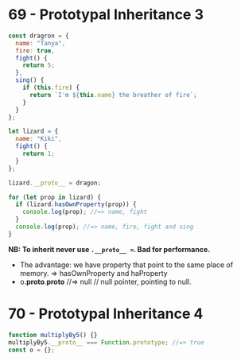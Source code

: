 # 69 - Prototypal Inheritance 3

```js
const dragron = {
  name: "Tanya",
  fire: true,
  fight() {
    return 5;
  },
  sing() {
    if (this.fire) {
      return `I'm ${this.name} the breather of fire`;
    }
  }
};

let lizard = {
  name: "Kiki",
  fight() {
    return 1;
  }
};

lizard.__proto__ = dragon;

for (let prop in lizard) {
  if (lizard.hasOwnProperty(prop)) {
    console.log(prop); //=> name, fight
  }
  console.log(prop); //=> name, fire, fight and sing
}
```

**NB: To inherit never use `.__proto__ =`. Bad for performance.**

- The advantage: we have property that point to the same place of memory. => hasOwnProperty and haProperty
- o.**proto**.**proto** //=> null // null pointer, pointing to null.

# 70 - Prototypal Inheritance 4

```js
function multiplyBy5() {}
multiplyBy5.__proto__ === Function.prototype; //=> true
const o = {};
```
